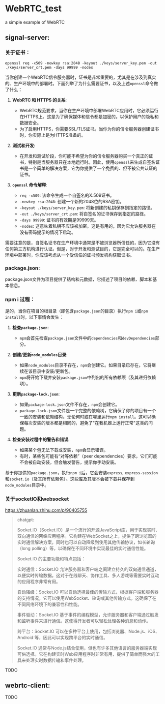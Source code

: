 # WebRTC_test
a simple example of WebRTC

## signal-server:
### 关于证书：
```
openssl req -x509 -newkey rsa:2048 -keyout ./keys/server_key.pem -out ./keys/server_crt.pem -days 99999 -nodes 
```
当你创建一个WebRTC信令服务器时，证书是非常重要的，尤其是在涉及到真实的、生产环境中的部署时。下面列举了为什么需要证书，以及上述`openssl`命令做了什么：

1. **WebRTC 和 HTTPS 的关系**:
   - WebRTC规范要求，当你在生产环境中部署WebRTC应用时，它必须运行在HTTPS上。这是为了确保媒体和信令都是加密的，以保护用户的隐私和数据安全。
   - 为了启用HTTPS，你需要SSL/TLS证书。当你为你的信令服务器创建证书时，你实际上是为HTTPS准备的。

2. **测试和开发**:
   - 在开发和测试阶段，你可能不希望为你的信令服务器购买一个真正的证书，特别是当服务器只在本地运行时。因此，使用`openssl`来生成自签名证书是一个简单的解决方案，它为你提供了一个免费的、但不被公共认证的证书。

3. **`openssl` 命令解释**:
   - `req -x509`: 该命令生成一个自签名的X.509证书。
   - `-newkey rsa:2048`: 创建一个新的2048位的RSA密钥。
   - `-keyout ./keys/server_key.pem`: 将新创建的私钥保存到指定的路径。
   - `-out ./keys/server_crt.pem`: 将自签名的证书保存到指定的路径。
   - `-days 99999`: 证书的有效期是99999天。
   - `-nodes`: 这意味着私钥不应该被加密。这是有用的，因为它允许服务器在没有密码提示的情况下启动。

需要注意的是，自签名证书在生产环境中通常是不被浏览器所信任的，因为它没有任何第三方机构进行认证。但是，对于开发和测试目的，它是完全可以的。在生产环境中部署时，你应该考虑从一个受信任的证书颁发机构获取证书。


### package.json:
package.json文件为项目提供了结构和元数据，它描述了项目的依赖、脚本和基本信息。


### npm i 过程：
是的，当你在项目的根目录（即包含`package.json`的目录）执行`npm i`或`npm install`时，以下事情会发生：

1. **检查`package.json`**:
   - `npm`会首先检查`package.json`文件中的`dependencies`和`devDependencies`部分。

2. **创建/更新`node_modules`目录**:
   - 如果`node_modules`目录不存在，`npm`会创建它。如果目录已存在，它将继续在该目录中安装/更新包。
   - `npm`将开始下载并安装`package.json`中列出的所有依赖项（及其递归依赖项）。

3. **更新`package-lock.json`**:
   - 如果`package-lock.json`文件不存在，`npm`会创建它。
   - `package-lock.json`文件是一个完整的依赖树，它确保了你的项目有一个一致的安装和依赖结构，无论何时或在哪里运行`npm install`。这可以确保每次安装的版本都是相同的，避免了"在我机器上运行正常"这类的问题。

4. **检查安装过程中的警告和错误**:
   - 如果某个包无法下载或安装，`npm`会显示错误。
   - 有时，某些包可能有“对等依赖”（peer dependencies）要求，它们可能不会被自动安装，但会触发警告，提示你手动安装。

基于你提供的`package.json`，执行`npm i`后，它会安装`express`, `express-session`和`socket.io`（及其所有依赖包）。这些库及其版本会被下载并保存到`node_modules`目录中。

### 关于socketIO和websocket
https://zhuanlan.zhihu.com/p/90405755

> chatgpt:
>
> Socket.IO（Socket.IO）是一个流行的开源JavaScript库，用于实现实时、双向通信的网络应用程序。它构建在WebSocket之上，提供了跨浏览器的实时通信解决方案，同时也可以自动降级到使用其他传输协议，如长轮询（long polling）等，以确保在不同环境中实现最佳的实时通信性能。
>
> Socket.IO 的主要功能和特点包括：
>
> 实时通信：Socket.IO 允许服务器和客户端之间建立持久的双向通信通道，以便实时传输数据。这对于在线聊天、协作工具、多人游戏等需要实时互动的应用程序非常有用。
>
> 自动降级：Socket.IO 可以自动选择最佳的传输方式，根据客户端和服务器的支持情况，它可以使用WebSocket、轮询或其他传输方式。这确保了在不同网络环境下的兼容性和性能。
>
> 事件驱动：Socket.IO 基于事件的编程模型，允许服务器和客户端通过触发和监听事件来进行通信。这使得开发者可以轻松处理各种消息和动作。
>
> 跨平台：Socket.IO 可以在多种平台上使用，包括浏览器、Node.js、iOS、Android 等，因此可以实现跨平台的实时通信。
>
> Socket.IO 通常与Node.js结合使用，但也有许多其他语言的服务器端实现可供选择。它在构建实时Web应用程序时非常有用，提供了简单而强大的工具来处理实时数据传输和事件处理。

TODO

## webrtc-client:
TODO